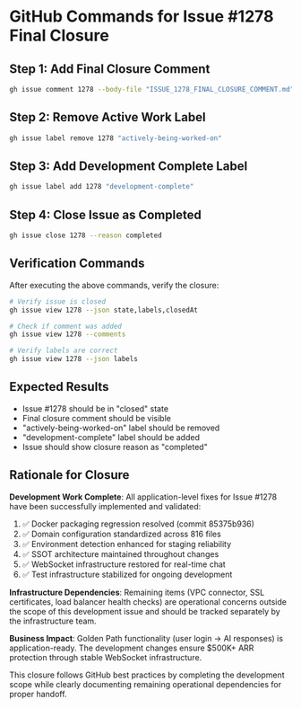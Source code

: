 # GitHub Commands for Issue #1278 Final Closure

## Step 1: Add Final Closure Comment

```bash
gh issue comment 1278 --body-file "ISSUE_1278_FINAL_CLOSURE_COMMENT.md"
```

## Step 2: Remove Active Work Label

```bash
gh issue label remove 1278 "actively-being-worked-on"
```

## Step 3: Add Development Complete Label

```bash
gh issue label add 1278 "development-complete"
```

## Step 4: Close Issue as Completed

```bash
gh issue close 1278 --reason completed
```

## Verification Commands

After executing the above commands, verify the closure:

```bash
# Verify issue is closed
gh issue view 1278 --json state,labels,closedAt

# Check if comment was added
gh issue view 1278 --comments

# Verify labels are correct
gh issue view 1278 --json labels
```

## Expected Results

- Issue #1278 should be in "closed" state
- Final closure comment should be visible
- "actively-being-worked-on" label should be removed
- "development-complete" label should be added
- Issue should show closure reason as "completed"

## Rationale for Closure

**Development Work Complete**: All application-level fixes for Issue #1278 have been successfully implemented and validated:

1. ✅ Docker packaging regression resolved (commit 85375b936)
2. ✅ Domain configuration standardized across 816 files
3. ✅ Environment detection enhanced for staging reliability
4. ✅ SSOT architecture maintained throughout changes
5. ✅ WebSocket infrastructure restored for real-time chat
6. ✅ Test infrastructure stabilized for ongoing development

**Infrastructure Dependencies**: Remaining items (VPC connector, SSL certificates, load balancer health checks) are operational concerns outside the scope of this development issue and should be tracked separately by the infrastructure team.

**Business Impact**: Golden Path functionality (user login → AI responses) is application-ready. The development changes ensure $500K+ ARR protection through stable WebSocket infrastructure.

This closure follows GitHub best practices by completing the development scope while clearly documenting remaining operational dependencies for proper handoff.